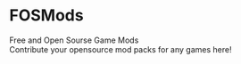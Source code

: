 # FOSMods

Free and Open Sourse Game Mods  
Contribute your opensource mod packs for any games here!
